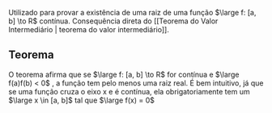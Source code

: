 Utilizado para provar a existência de uma raiz de uma função $\large f: [a, b] \to R$  contínua. Consequência direta do [[Teorema do Valor Intermediário | teorema do valor intermediário]].

## Teorema
O teorema afirma que se $\large f: [a, b] \to R$  for contínua e $\large f(a)f(b) < 0$ , a função tem pelo menos uma raiz real. É bem intuitivo, já que se uma função cruza o eixo x e é contínua, ela obrigatoriamente tem um $\large x \in [a, b]$  tal que  $\large f(x) = 0$ 
